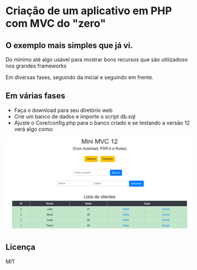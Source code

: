# Criação de um aplicativo em PHP com MVC do "zero"

## O exemplo mais simples que já vi.

Do mínimo até algo usável para mostrar bons recursos que são utilizadoso nos grandes frameworks

Em diversas fases, seguindo da inicial e seguindo em frente.

## Em várias fases

- Faça o download para seu diretório web
- Crie um banco de dados e importe o script db.sql
- Ajuste o Core/config.php para o banco criado e se testando a versão 12 verá algo como:

![](images/simplest-mvc.png)

## Licença

MIT

